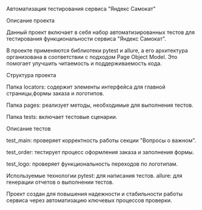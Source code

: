 Автоматизация тестирования сервиса "Яндекс Самокат"

Описание проекта

Данный проект включает в себя набор автоматизированных тестов для тестирования функциональности сервиса "Яндекс Самокат".

В проекте применяются библиотеки pytest и allure, а его архитектура организована в соответствии с подходом Page Object Model. Это помогает улучшить читаемость и поддерживаемость кода.

Структура проекта

Папка locators: содержит элементы интерфейса для главной страницы,формы заказа и логотипов.

Папка pages: реализует методы, необходимые для выполнения тестов.

Папка tests: включает тестовые сценарии.

Описание тестов

test_main: проверяет корректность работы секции "Вопросы о важном".

test_order: тестирует процесс оформления заказа и заполнения формы.

test_logo: проверяет функциональность переходов по логотипам.

Используемые технологии
pytest: для написания тестов.
allure: для генерации отчетов о выполнении тестов.

Проект создан для повышения надежности и стабильности работы сервиса через автоматизацию ключевых процессов проверки.